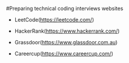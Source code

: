 #Preparing technical coding interviews websites

* LeetCode(https://leetcode.com/)

* HackerRank(https://www.hackerrank.com/)

* Grassdoor(https://www.glassdoor.com.au)

* Careercup(https://www.careercup.com/)
